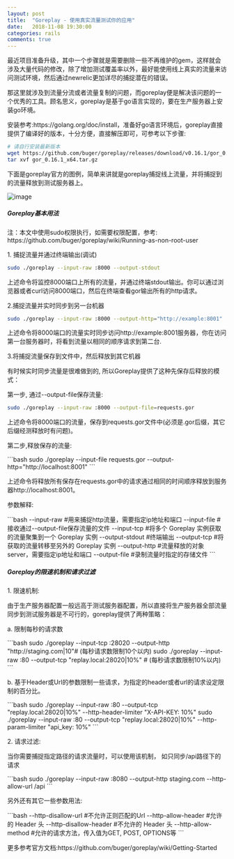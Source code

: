 ```yaml
---
layout: post
title:  "Goreplay - 使用真实流量测试你的应用"
date:   2018-11-08 19:30:00
categories: rails
comments: true
---
```

<p>最近项目准备升级，其中一个步骤就是需要删除一些不再维护的gem，这样就会涉及大量代码的修改，除了增加测试覆盖率以外，最好能使用线上真实的流量来访问测试环境，然后通过newrelic更加详尽的捕捉潜在的错误。</p>

<p>那这里就涉及到流量分流或者流量复制的问题，而goreplay便是解决该问题的一个优秀的工具。顾名思义，goreplay是基于go语言实现的，要在生产服务器上安装go环境。</p>

<p>安装参考:https://golang.org/doc/install，准备好go语言环境后，goreplay直接提供了编译好的版本，十分方便，直接解压即可，可参考以下步骤:</p>

```bash
# 请自行安装最新版本
wget https://github.com/buger/goreplay/releases/download/v0.16.1/gor_0.16.1_x64.tar.gz
tar xvf gor_0.16.1_x64.tar.gz
```
<p>下面是goreplay官方的图例，简单来讲就是goreplay捕捉线上流量，并将捕捉到的流量释放到测试服务器上。</p>

![image](https://l.ruby-china.com/photo/2018/ed1766d0-4311-490f-b2c9-2909bbb12fbe.png!large)

<h5>Goreplay基本用法</h5>

<p>注：本文中使用sudo权限执行，如需要权限配置，参考:
https://github.com/buger/goreplay/wiki/Running-as-non-root-user</p>

<p>1. 捕捉流量并通过终端输出(调试)</p>

```bash
sudo ./goreplay --input-raw :8000 --output-stdout
```
<p>上述命令将监控8000端口上所有的流量，并通过终端stdout输出。你可以通过浏览器或者curl访问8000端口，然后在终端查看gor输出所有的http请求。</p>

<p>2.捕捉流量并实时同步到另一台机器</p>

```bash
sudo ./goreplay --input-raw :8000 --output-http="http://example:8001"
```

<p>上述命令将8000端口的流量实时同步访问http://example:8001服务器，你在访问第一台服务器时，将看到流量以相同的顺序请求到第二台.</p>

<p>3.将捕捉流量保存到文件中，然后释放到其它机器</p>
<p>有时候实时同步流量是很难做到的, 所以Goreplay提供了这种先保存后释放的模式：</p>
<p>第一步, 通过--output-file保存流量:</p>

```bash
sudo ./goreplay --input-raw :8000 --output-file=requests.gor
```
<p>上述命令将8000端口的流量，保存到requests.gor文件中(必须是.gor后缀，其它后缀经测释放时有问题)。</p>

<p>第二步,释放保存的流量:</p>
```bash
sudo ./goreplay --input-file requests.gor --output-http="http://localhost:8001"
```
<p>
上述命令将释放所有保存在requests.gor中的请求通过相同的时间顺序释放到服务器http://localhost:8001。
</p>

<p>参数解释:</p>
```bash
--input-raw   #用来捕捉http流量，需要指定ip地址和端口
--input-file   #接收通过--output-file保存流量的文件
--input-tcp #将多个 Goreplay 实例获取的流量聚集到一个 Goreplay 实例
--output-stdout  #终端输出
--output-tcp #将获取的流量转移至另外的 Goreplay 实例
--output-http  #流量释放的对象server，需要指定ip地址和端口
--output-file   #录制流量时指定的存储文件
```

<h5>Goreplay的限速机制和请求过滤</h5>

<p>1. 限速机制:</p>
<p>由于生产服务器配置一般远高于测试服务器配置，所以直接将生产服务器全部流量同步到测试服务器是不可行的，goreplay提供了两种策略：</p>

<p>a. 限制每秒的请求数</p>
```bash
sudo ./goreplay  --input-tcp :28020 --output-http "http://staging.com|10"# (每秒请求数限制10个以内)
sudo ./goreplay  --input-raw :80 --output-tcp "replay.local:28020|10%"  # (每秒请求数限制10%以内)
```
<p>b. 基于Header或Url的参数限制一些请求，为指定的header或者url的请求设定限制的百分比。</p>
```bash
sudo ./goreplay  --input-raw :80 --output-tcp "replay.local:28020|10%" --http-header-limiter "X-API-KEY: 10%"
sudo ./goreplay  --input-raw :80 --output-tcp "replay.local:28020|10%" --http-param-limiter "api_key: 10%"
```
<p>2. 请求过滤:</p>
<p>当你需要捕捉指定路径的请求流量时，可以使用该机制， 如只同步/api路径下的请求</p>
```bash
sudo ./goreplay --input-raw :8080 --output-http staging.com --http-allow-url /api
```

<p>另外还有其它一些参数用法:</p>
```bash
--http-disallow-url    #不允许正则匹配的Url
--http-allow-header #允许的 Header 头
--http-disallow-header #不允许的 Header 头
--http-allow-method #允许的请求方法，传入值为GET, POST, OPTIONS等
```
<p>更多参考官方文档:https://github.com/buger/goreplay/wiki/Getting-Started</p>
